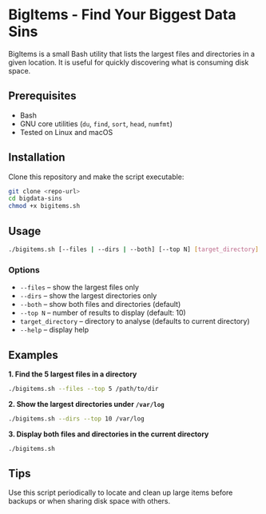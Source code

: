 # BigItems - Find Your Biggest Data Sins

BigItems is a small Bash utility that lists the largest files and directories in a given location. It is useful for quickly discovering what is consuming disk space.

## Prerequisites

- Bash
- GNU core utilities (`du`, `find`, `sort`, `head`, `numfmt`)
- Tested on Linux and macOS

## Installation

Clone this repository and make the script executable:

```bash
git clone <repo-url>
cd bigdata-sins
chmod +x bigitems.sh
```

## Usage

```bash
./bigitems.sh [--files | --dirs | --both] [--top N] [target_directory]
```

### Options

- `--files`  – show the largest files only
- `--dirs`   – show the largest directories only
- `--both`   – show both files and directories (default)
- `--top N`  – number of results to display (default: 10)
- `target_directory` – directory to analyse (defaults to current directory)
- `--help`   – display help

## Examples

**1. Find the 5 largest files in a directory**

```bash
./bigitems.sh --files --top 5 /path/to/dir
```

**2. Show the largest directories under `/var/log`**

```bash
./bigitems.sh --dirs --top 10 /var/log
```

**3. Display both files and directories in the current directory**

```bash
./bigitems.sh
```

## Tips

Use this script periodically to locate and clean up large items before backups or when sharing disk space with others.
